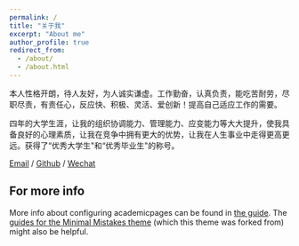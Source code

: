 ```yaml
---
permalink: /
title: "关于我"
excerpt: "About me"
author_profile: true
redirect_from: 
  - /about/
  - /about.html
---
```


本人性格开朗，待人友好，为人诚实谦虚。工作勤奋，认真负责，能吃苦耐劳，尽职尽责，有责任心，反应快、积极、灵活、爱创新！提高自己适应工作的需要。

四年的大学生涯，让我的组织协调能力、管理能力、应变能力等大大提升，使我具备良好的心理素质，让我在竞争中拥有更大的优势，让我在人生事业中走得更高更远。获得了“优秀大学生"和“优秀毕业生"的称号。


[Email](mailto:1715127207@qq.com) / [Github](https://github.com/oudaobao) / [Wechat](../images/wechat.jpg) 

For more info
------
More info about configuring academicpages can be found in [the guide](https://academicpages.github.io/markdown/). The [guides for the Minimal Mistakes theme](https://mmistakes.github.io/minimal-mistakes/docs/configuration/) (which this theme was forked from) might also be helpful.
